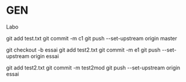 # GEN

Labo

git add test.txt
git commit -m c1
git push --set-upstream origin master

git checkout -b essai
git add test2.txt
git commit -m e1
git push --set-upstream origin essai

git add test2.txt
git commit -m test2mod
git push --set-upstream origin essai
